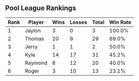 




















## Pool League Rankings

| Rank | Player   | Wins | Losses | Total | Win Rate |
|------|----------|------|--------|-------|----------|
| 1    | Jaylon | 3  | 0   | 3  | 100.0% |
| 2    | Thomas | 20  | 9   | 29  | 69.0% |
| 3    | Jerry | 1  | 1   | 2  | 50.0% |
| 4    | Kyle | 14  | 17   | 31  | 45.2% |
| 5    | Raymond | 8  | 12   | 20  | 40.0% |
| 6    | Roger | 3  | 10   | 13  | 23.1% |
